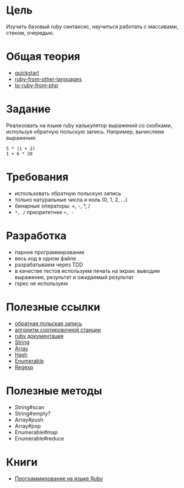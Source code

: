 # Цель

Изучить базовый ruby синтаксис, научиться работать с массивами, стеком, очередью.

# Общая теория

* [quickstart](https://www.ruby-lang.org/ru/documentation/quickstart/)
* [ruby-from-other-languages](https://www.ruby-lang.org/ru/documentation/ruby-from-other-languages/)
* [to-ruby-from-php](https://www.ruby-lang.org/ru/documentation/ruby-from-other-languages/to-ruby-from-php/)

# Задание

Реализовать на языке ruby калькулятор выражений со скобками, используя обратную польскую запись.
Например, вычисляем выражения:

```
5 * (1 + 2)
1 + 6 * 20
```

# Требования

* использовать обратную польскую запись
* только натуральные числа и ноль (0, 1, 2, ...)
* бинарные операторы: +, -, *, /
* `*, /` приоритетнее `+, -`

# Разработка 

* парное программирование
* весь код в одном файле
* разрабатываем через TDD
* в качестве тестов используем печать на экран: выводим выражение, результат и ожидаемый результат
* rspec не используем

# Полезные ссылки

* [обратная польская запись](https://ru.wikipedia.org/wiki/%D0%9E%D0%B1%D1%80%D0%B0%D1%82%D0%BD%D0%B0%D1%8F_%D0%BF%D0%BE%D0%BB%D1%8C%D1%81%D0%BA%D0%B0%D1%8F_%D0%B7%D0%B0%D0%BF%D0%B8%D1%81%D1%8C)
* [алгоритм сортировочной станции](https://ru.wikipedia.org/wiki/%D0%90%D0%BB%D0%B3%D0%BE%D1%80%D0%B8%D1%82%D0%BC_%D1%81%D0%BE%D1%80%D1%82%D0%B8%D1%80%D0%BE%D0%B2%D0%BE%D1%87%D0%BD%D0%BE%D0%B9_%D1%81%D1%82%D0%B0%D0%BD%D1%86%D0%B8%D0%B8)
* [ruby документация](http://ruby-doc.org/)
* [String](http://ruby-doc.org/core-2.2.0/String.html)
* [Array](http://ruby-doc.org/core-2.2.0/Array.html)
* [Hash](http://ruby-doc.org/core-2.2.0/Hash.html)
* [Enumerable](http://ruby-doc.org/core-2.2.0/Enumerable.html)
* [Regexp](http://ruby-doc.org/core-2.2.0/Regexp.html)

# Полезные методы

* String#scan
* String#empty?
* Array#push
* Array#pop
* Enumerable#map
* Enumerable#reduce

# Книги

* [Программирование на языке Ruby](http://www.ozon.ru/context/detail/id/3411405/)
